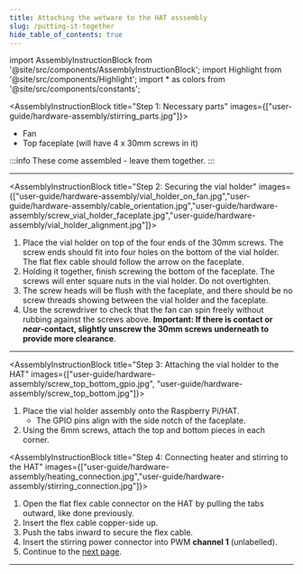 ```yaml
---
title: Attaching the wetware to the HAT asssembly
slug: /putting-it-together
hide_table_of_contents: true
---
```


import AssemblyInstructionBlock from '@site/src/components/AssemblyInstructionBlock';
import Highlight from '@site/src/components/Highlight';
import * as colors from '@site/src/components/constants';

<AssemblyInstructionBlock title="Step 1: Necessary parts" images={["user-guide/hardware-assembly/stirring_parts.jpg"]}>

*	<Highlight color={colors.blue}>Fan</Highlight>
*	<Highlight color={colors.red}>Top faceplate (will have 4 x 30mm screws in it)</Highlight>

:::info
These come assembled - leave them together.
:::

</AssemblyInstructionBlock>


-----

<AssemblyInstructionBlock title="Step 2: Securing the vial holder" images={["user-guide/hardware-assembly/vial_holder_on_fan.jpg","user-guide/hardware-assembly/cable_orientation.jpg","user-guide/hardware-assembly/screw_vial_holder_faceplate.jpg","user-guide/hardware-assembly/vial_holder_alignment.jpg"]}>

1.	Place the vial holder on top of the four ends of the 30mm screws. The screw ends should fit into four holes on the bottom of the vial holder. The flat flex cable should follow the <Highlight color={colors.red}>arrow on the faceplate</Highlight>.
2.	Holding it together, finish screwing the bottom of the faceplate. The screws will enter square nuts in the vial holder. Do not overtighten.
3. The screw heads will be flush with the faceplate, and there should be <Highlight color={colors.blue}>no screw threads</Highlight> showing between the vial holder and the faceplate.
4. Use the screwdriver to check that the fan can spin freely without rubbing against the <Highlight color={colors.magenta}>screws above</Highlight>. **Important: If there is contact or _near_-contact, slightly unscrew the 30mm screws underneath to provide more clearance**.

</AssemblyInstructionBlock>

-----

<AssemblyInstructionBlock title="Step 3: Attaching the vial holder to the HAT" images={["user-guide/hardware-assembly/screw_top_bottom_gpio.jpg", "user-guide/hardware-assembly/screw_top_bottom.jpg"]}>

1.	Place the vial holder assembly onto the Raspberry Pi/HAT.
	*	The <Highlight color={colors.blue}>GPIO pins</Highlight> align with the side notch of the faceplate.
2.	Using the <Highlight color={colors.orange}>6mm screws</Highlight>, attach the top and bottom pieces in each corner.


</AssemblyInstructionBlock>


<AssemblyInstructionBlock title="Step 4: Connecting heater and stirring to the HAT" images={["user-guide/hardware-assembly/heating_connection.jpg","user-guide/hardware-assembly/stirring_connection.jpg"]}>

1.  Open the <Highlight color={colors.orange}>flat flex cable connector</Highlight> on the HAT by pulling the tabs outward, like done previously.
2.  Insert the flex cable copper-side up.
3.  Push the tabs inward to secure the flex cable.
4.  Insert the stirring power connector into <Highlight color={colors.green}>PWM **channel 1**</Highlight> (unlabelled).
3.	Continue to the [next page](/user-guide/optics-assembly).

</AssemblyInstructionBlock>

-----